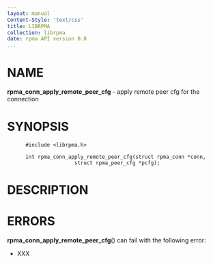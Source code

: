 ```yaml
---
layout: manual
Content-Style: 'text/css'
title: LIBRPMA
collection: librpma
date: rpma API version 0.0
...
```


[comment]: <> (SPDX-License-Identifier: BSD-3-Clause)
[comment]: <> (Copyright 2020, Intel Corporation)

NAME
====

**rpma\_conn\_apply\_remote\_peer\_cfg** - apply remote peer cfg for the
connection

SYNOPSIS
========

          #include <librpma.h>

          int rpma_conn_apply_remote_peer_cfg(struct rpma_conn *conn,
                          struct rpma_peer_cfg *pcfg);

DESCRIPTION
===========

ERRORS
======

**rpma\_conn\_apply\_remote\_peer\_cfg**() can fail with the following
error:

-   XXX
